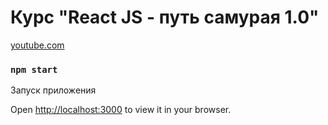 # Курс "React JS - путь самурая 1.0"

[youtube.com](https://www.youtube.com/playlist?list=PLcvhF2Wqh7DNVy1OCUpG3i5lyxyBWhGZ8)

### `npm start`

Запуск приложения

Open [http://localhost:3000](http://localhost:3000) to view it in your browser.